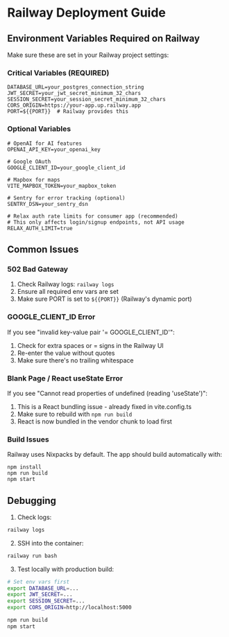 # Railway Deployment Guide

## Environment Variables Required on Railway

Make sure these are set in your Railway project settings:

### Critical Variables (REQUIRED)
```
DATABASE_URL=your_postgres_connection_string
JWT_SECRET=your_jwt_secret_minimum_32_chars
SESSION_SECRET=your_session_secret_minimum_32_chars
CORS_ORIGIN=https://your-app.up.railway.app
PORT=${{PORT}}  # Railway provides this
```

### Optional Variables
```
# OpenAI for AI features
OPENAI_API_KEY=your_openai_key

# Google OAuth
GOOGLE_CLIENT_ID=your_google_client_id

# Mapbox for maps
VITE_MAPBOX_TOKEN=your_mapbox_token

# Sentry for error tracking (optional)
SENTRY_DSN=your_sentry_dsn

# Relax auth rate limits for consumer app (recommended)
# This only affects login/signup endpoints, not API usage
RELAX_AUTH_LIMIT=true
```

## Common Issues

### 502 Bad Gateway
1. Check Railway logs: `railway logs`
2. Ensure all required env vars are set
3. Make sure PORT is set to `${{PORT}}` (Railway's dynamic port)

### GOOGLE_CLIENT_ID Error
If you see "invalid key-value pair '= GOOGLE_CLIENT_ID'":
1. Check for extra spaces or = signs in the Railway UI
2. Re-enter the value without quotes
3. Make sure there's no trailing whitespace

### Blank Page / React useState Error
If you see "Cannot read properties of undefined (reading 'useState')":
1. This is a React bundling issue - already fixed in vite.config.ts
2. Make sure to rebuild with `npm run build`
3. React is now bundled in the vendor chunk to load first

### Build Issues
Railway uses Nixpacks by default. The app should build automatically with:
```
npm install
npm run build
npm start
```

## Debugging

1. Check logs:
```bash
railway logs
```

2. SSH into the container:
```bash
railway run bash
```

3. Test locally with production build:
```bash
# Set env vars first
export DATABASE_URL=...
export JWT_SECRET=...
export SESSION_SECRET=...
export CORS_ORIGIN=http://localhost:5000

npm run build
npm start
```